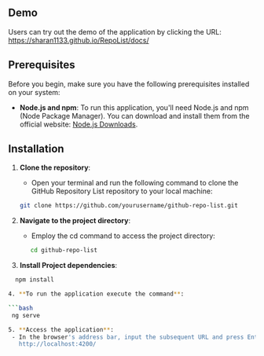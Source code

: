 ## Demo ##


Users can try out the demo of the application by clicking the URL:
<https://sharan1133.github.io/RepoList/docs/>


## Prerequisites


Before you begin, make sure you have the following prerequisites installed on your system:

- **Node.js and npm**: To run this application, you'll need Node.js and npm (Node Package Manager). You can download and install them from the official website: [Node.js Downloads](https://nodejs.org/en/download/).

## Installation

1. **Clone the repository**: 
   - Open your terminal and run the following command to clone the GitHub Repository List repository to your local machine:

   ```bash
   git clone https://github.com/yourusername/github-repo-list.git

2. **Navigate to the project directory**:

   - Employ the cd command to access the project directory:

   ```bash
      cd github-repo-list

3. **Install Project dependencies**:

  ```bash
    npm install

4. **To run the application execute the command**:

  ```bash
   ng serve

5. **Access the application**:
   - In the browser's address bar, input the subsequent URL and press Enter:
     http://localhost:4200/


